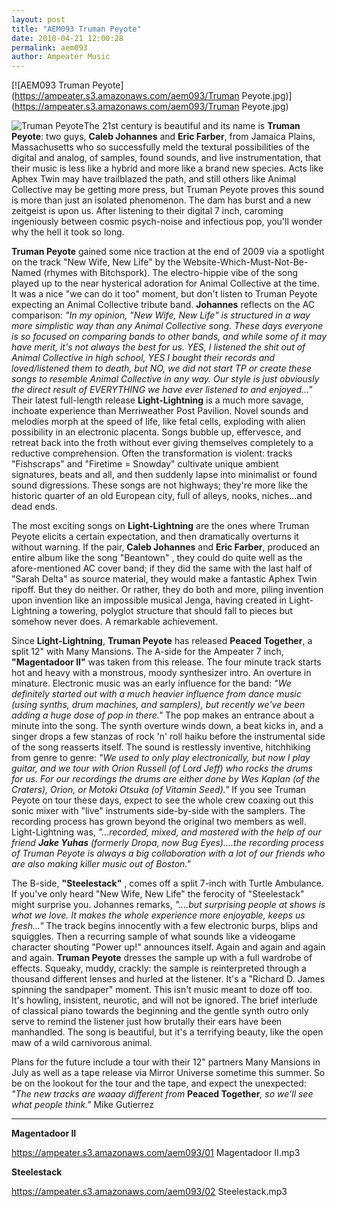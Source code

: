 ```yaml
---
layout: post
title: "AEM093 Truman Peyote"
date: 2010-04-21 12:00:28
permalink: aem093
author: Ampeater Music
---
```

[![AEM093 Truman Peyote](https://ampeater.s3.amazonaws.com/aem093/Truman Peyote.jpg)](https://ampeater.s3.amazonaws.com/aem093/Truman Peyote.jpg)

![](http://ampeatermusic.com/wp-content/uploads/2010/04/Truman-Peyote-300x199.jpg "Truman Peyote")The 21st century is beautiful and its name is **Truman Peyote**: two guys, **Caleb Johannes** and **Eric Farber**, from Jamaica Plains, Massachusetts who so successfully meld the textural possibilities of the digital and analog, of samples, found sounds, and live instrumentation, that their music is less like a hybrid and more like a brand new species. Acts like Aphex Twin may have trailblazed the path, and still others like Animal Collective may be getting more press, but Truman Peyote proves this sound is more than just an isolated phenomenon. The dam has burst and a new zeitgeist is upon us. After listening to their digital 7 inch, caroming ingeniously between cosmic psych-noise and infectious pop, you'll wonder why the hell it took so long.

<!-- more -->

**Truman Peyote** gained some nice traction at the end of 2009 via a spotlight on the track "New Wife, New Life" by the Website-Which-Must-Not-Be-Named (rhymes with Bitchspork). The electro-hippie vibe of the song played up to the near hysterical adoration for Animal Collective at the time. It was a nice "we can do it too" moment, but don't listen to Truman Peyote expecting an Animal Collective tribute band. **Johannes** reflects on the AC comparison: _"In my opinion, "New Wife, New Life" is structured in a way more simplistic way than any Animal Collective song. These days everyone is so focused on comparing bands to other bands, and while some of it may have merit, it's not always the best for us. YES, I listened the shit out of Animal Collective in high school, YES I bought their records and loved/listened them to death, but NO, we did not start TP or create these songs to resemble Animal Collective in any way. Our style is just obviously the direct result of EVERYTHING we have ever listened to and enjoyed..."_ Their latest full-length release **Light-Lightning** is a much more savage, inchoate experience than Merriweather Post Pavilion. Novel sounds and melodies morph at the speed of life, like fetal cells, exploding with alien possibility in an electronic placenta. Songs bubble up, effervesce, and retreat back into the froth without ever giving themselves completely to a reductive comprehension. Often the transformation is violent: tracks "Fishscraps" and "Firetime = Snowday" cultivate unique ambient signatures, beats and all, and then suddenly lapse into minimalist or found sound digressions. These songs are not highways; they're more like the historic quarter of an old European city, full of alleys, nooks, niches...and dead ends.

The most exciting songs on **Light-Lightning**  are the ones where Truman Peyote elicits a certain expectation, and then dramatically overturns it without warning. If the pair, **Caleb Johannes** and **Eric Farber**, produced an entire album like the song "Beantown" , they could do quite well as the afore-mentioned AC cover band; if they did the same with the last half of "Sarah Delta" as source material, they would make a fantastic Aphex Twin ripoff. But they do neither. Or rather, they do both and more, piling invention upon invention like an impossible musical Jenga, having created in Light-Lightning a towering, polyglot structure that should fall to pieces but somehow never does. A remarkable achievement.

Since **Light-Lightning**, **Truman Peyote** has released **Peaced Together**, a split 12" with Many Mansions. The A-side for the Ampeater 7 inch, **"Magentadoor II"** was taken from this release. The four minute track starts hot and heavy with a monstrous, moody synthesizer intro. An overture in minature. Electronic music was an early influence for the band: _"We definitely started out with a much heavier influence from dance music (using synths, drum machines, and samplers), but recently we've been adding a huge dose of pop in there."_ The pop makes an entrance about a minute into the song. The synth overture winds down, a beat kicks in, and a singer drops a few stanzas of rock 'n' roll haiku before the instrumental side of the song reasserts itself. The sound is restlessly inventive, hitchhiking from genre to genre: _"We used to only play electronically, but now I play guitar, and we tour with Orion Russell (of Lord Jeff) who rocks the drums for us. For our recordings the drums are either done by Wes Kaplan (of the Craters), Orion, or Motoki Otsuka (of Vitamin Seed)."_ If you see Truman Peyote on tour these days, expect to see the whole crew coaxing out this sonic mixer with "live" instruments side-by-side with the samplers. The recording process has grown beyond the original two members as well. Light-Lightning was, _"...recorded, mixed, and mastered with the help of our friend **Jake Yuhas**_ _(formerly Dropa, now Bug Eyes)....the recording process of Truman Peyote is always a big collaboration with a lot of our friends who are also making killer music out of Boston."_

The B-side, **"Steelestack"** , comes off a split 7-inch with Turtle Ambulance. If you've only heard "New Wife, New Life" the ferocity of "Steelestack" might surprise you. Johannes remarks, _"....but surprising people at shows is what we love. It makes the whole experience more enjoyable, keeps us fresh..."_ The track begins innocently with a few electronic burps, blips and squiggles. Then a recurring sample of what sounds like a videogame character shouting "Power up!" announces itself. Again and again and again and again. **Truman Peyote** dresses the sample up with a full wardrobe of effects. Squeaky, muddy, crackly: the sample is reinterpreted through a thousand different lenses and hurled at the listener. It's a "Richard D. James spinning the sandpaper" moment. This isn't music meant to doze off too. It's howling, insistent, neurotic, and will not be ignored. The brief interlude of classical piano towards the beginning and the gentle synth outro only serve to remind the listener just how brutally their ears have been manhandled. The song is beautiful, but it's a terrifying beauty, like the open maw of a wild carnivorous animal.

Plans for the future include a tour with their 12" partners Many Mansions in July as well as a tape release via Mirror Universe sometime this summer. So be on the lookout for the tour and the tape, and expect the unexpected: _"The new tracks are waaay different from_ **Peaced Together**_, so we'll see what people think."_ Mike Gutierrez

---

**Magentadoor II**

https://ampeater.s3.amazonaws.com/aem093/01 Magentadoor II.mp3

**Steelestack**

https://ampeater.s3.amazonaws.com/aem093/02 Steelestack.mp3

